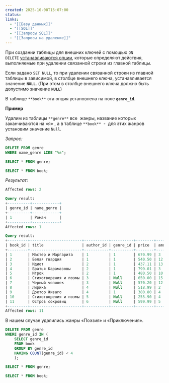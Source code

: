 ```yaml
---
created: 2025-10-08T15:07:00
status:
links:
  - "[[Базы данных]]"
  - "[[SQL]]"
  - "[[Запросы SQL]]"
  - "[[Запросы на удаление]]"
---
```

При создании таблицы для внешних ключей с помощью `ON DELETE` [устанавливаются опции](https://stepik.org/lesson/308885/step/9?unit=291011), которые определяют действия, выполняемые при удалении связанной строки из главной таблицы.

Если задано `SET NULL`, то при удалении связанной строки из главной таблицы в зависимой, в столбце внешнего ключа, устанавливается значение **`NULL`**. (При этом в столбце внешнего ключа должно быть допустимо значение **`NULL`**)

В таблице `**book**` эта опция установлена на поле **`genre_id`**.

**Пример**

Удалим из таблицы `**genre**` все  жанры, название которых заканчиваются на «я» , а в таблице `**book**`  -  для этих жанров установим значение `Null`.

_Запрос:_

```sql
DELETE FROM genre
WHERE name_genre LIKE "%я";

SELECT * FROM genre;

SELECT * FROM book;
```

_Результат:_

```sql
Affected rows: 2

Query result:
+----------+------------+
| genre_id | name_genre |
+----------+------------+
| 1        | Роман      |
+----------+------------+
Affected rows: 1

Query result:
+---------+-----------------------+-----------+----------+--------+--------+
| book_id | title                 | author_id | genre_id | price  | amount |
+---------+-----------------------+-----------+----------+--------+--------+
| 1       | Мастер и Маргарита    | 1         | 1        | 670.99 | 3      |
| 2       | Белая гвардия         | 1         | 1        | 540.50 | 12     |
| 3       | Идиот                 | 2         | 1        | 437.11 | 13     |
| 4       | Братья Карамазовы     | 2         | 1        | 799.01 | 3      |
| 5       | Игрок                 | 2         | 1        | 480.50 | 10     |
| 6       | Стихотворения и поэмы | 3         | Null     | 650.00 | 15     |
| 7       | Черный человек        | 3         | Null     | 570.20 | 12     |
| 8       | Лирика                | 4         | Null     | 518.99 | 2      |
| 9       | Доктор Живаго         | 4         | 1        | 380.80 | 4      |
| 10      | Стихотворения и поэмы | 5         | Null     | 255.90 | 4      |
| 11      | Остров сокровищ       | 6         | Null     | 599.99 | 5      |
+---------+-----------------------+-----------+----------+--------+--------+
Affected rows: 11
```

В нашем случае удалились жанры «Поэзия» и «Приключения».

```sql
DELETE FROM genre
WHERE genre_id IN (
    SELECT genre_id
    FROM book
    GROUP BY genre_id
    HAVING COUNT(genre_id) < 4
    );

SELECT * FROM genre;

SELECT * FROM book;
```





























